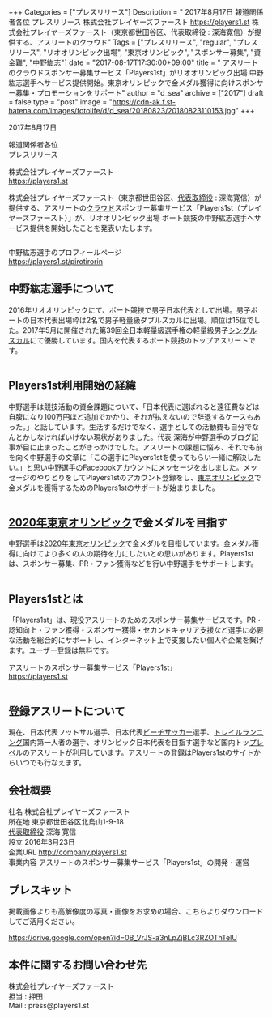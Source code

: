 +++
Categories = ["プレスリリース"]
Description = " 2017年8月17日  報道関係者各位 プレスリリース  株式会社プレイヤーズファースト https://players1.st  株式会社プレイヤーズファースト（東京都世田谷区、代表取締役 : 深海寛信）が提供する、アスリートのクラウド"
Tags = ["プレスリリース", "regular", "プレスリリース", "リオオリンピック出場", "東京オリンピック", "スポンサー募集", "資金難", "中野紘志"]
date = "2017-08-17T17:30:00+09:00"
title = " アスリートのクラウドスポンサー募集サービス「Players1st」がリオオリンピック出場 中野紘志選手へサービス提供開始。東京オリンピックで金メダル獲得に向けスポンサー募集・プロモーションをサポート"
author = "d_sea"
archive = ["2017"]
draft = false
type = "post"
image = "https://cdn-ak.f.st-hatena.com/images/fotolife/d/d_sea/20180823/20180823110153.jpg"
+++

<body>
<p>2017年8月17日</p>


<p>報道関係者各位<br>プレスリリース</p>


<p>株式会社プレイヤーズファースト<br><a href="https://players1.st">https://players1.st</a></p>


<p>株式会社プレイヤーズファースト（東京都世田谷区、<a class="keyword" href="http://d.hatena.ne.jp/keyword/%C2%E5%C9%BD%BC%E8%C4%F9%CC%F2">代表取締役</a> : 深海寛信）が提供する、アスリートの<a class="keyword" href="http://d.hatena.ne.jp/keyword/%A5%AF%A5%E9%A5%A6%A5%C9">クラウド</a>スポンサー募集サービス「Players1st（プレイヤーズファースト）」が、リオオリンピック出場 ボート競技の中野紘志選手へサービス提供を開始したことを発表いたします。 <br></p>


<p><figure data-orig-width="1024" data-orig-height="492" class="tmblr-full"><img src="https://cdn-ak.f.st-hatena.com/images/fotolife/d/d_sea/20180823/20180823110808.png" data-orig-width="1024" data-orig-height="492" alt=""></figure></p>
<p>中野紘志選手のプロフィールページ<a href="https://players1.st/pirotirorin"><br>https://players1.st/pirotirorin</a></p>
<h2>中野紘志選手について</h2>
<p>2016年リオオリンピックにて、ボート競技で男子日本代表として出場。男子ボートの日本代表出場枠は2名で男子軽量級ダブルスカルに出場。順位は15位でした。2017年5月に開催された第39回全日本軽量級選手権の軽量級男子<a class="keyword" href="http://d.hatena.ne.jp/keyword/%A5%B7%A5%F3%A5%B0%A5%EB%A5%B9%A5%AB%A5%EB">シングルスカル</a>にて優勝しています。国内を代表するボート競技のトップアスリートです。</p>
<figure data-orig-width="900" data-orig-height="599" class="tmblr-full"><img src="https://cdn-ak.f.st-hatena.com/images/fotolife/d/d_sea/20180823/20180823110153.jpg" data-orig-width="900" data-orig-height="599" alt=""></figure><h2>Players1st利用開始の経緯</h2>
<p>中野選手は競技活動の資金課題について、「日本代表に選ばれると遠征費などは自腹になり100万円ほど追加でかかり、それが払えないので辞退するケースもあった。」と話しています。生活するだけでなく、選手としての活動費も自分でなんとかしなければいけない現状がありました。代表 深海が中野選手のブログ記事が目に止まったことがきっかけでした。アスリートの課題に悩み、それでも前を向く中野選手の文章に「この選手にPlayers1stを使ってもらい一緒に解決したい。」と思い中野選手の<a class="keyword" href="http://d.hatena.ne.jp/keyword/Facebook">Facebook</a>アカウントにメッセージを出しました。メッセージのやりとりをしてPlayers1stのアカウント登録をし、<a class="keyword" href="http://d.hatena.ne.jp/keyword/%C5%EC%B5%FE%A5%AA%A5%EA%A5%F3%A5%D4%A5%C3%A5%AF">東京オリンピック</a>で金メダルを獲得するためのPlayers1stのサポートが始まりました。</p>
<figure data-orig-width="900" data-orig-height="599" class="tmblr-full"><img src="https://cdn-ak.f.st-hatena.com/images/fotolife/d/d_sea/20180823/20180823110531.jpg" data-orig-width="900" data-orig-height="599" alt=""></figure><h2>
<a class="keyword" href="http://d.hatena.ne.jp/keyword/2020%C7%AF%C5%EC%B5%FE%A5%AA%A5%EA%A5%F3%A5%D4%A5%C3%A5%AF">2020年東京オリンピック</a>で金メダルを目指す</h2>
<p>中野選手は<a class="keyword" href="http://d.hatena.ne.jp/keyword/2020%C7%AF%C5%EC%B5%FE%A5%AA%A5%EA%A5%F3%A5%D4%A5%C3%A5%AF">2020年東京オリンピック</a>で金メダルを目指しています。金メダル獲得に向けてより多くの人の期待を力にしたいとの思いがあります。Players1stは、スポンサー募集、PR・ファン獲得などを行い中野選手をサポートします。</p>
<figure data-orig-width="900" data-orig-height="600" class="tmblr-full"><img src="https://cdn-ak.f.st-hatena.com/images/fotolife/d/d_sea/20180823/20180823111247.jpg" data-orig-width="900" data-orig-height="600" alt=""></figure><h2>Players1stとは</h2>
<p>「Players1st」は、現役アスリートのためのスポンサー募集サービスです。PR・認知向上・ファン獲得・スポンサー獲得・セカンドキャリア支援など選手に必要な活動を総合的にサポートし、インターネット上で支援したい個人や企業を繋げます。ユーザー登録は無料です。</p>
<p>アスリートのスポンサー募集サービス「Players1st」<a href="https://players1.st"><br>https://players1.st</a></p>
<figure data-orig-width="512" data-orig-height="392" class="tmblr-full"><img src="https://cdn-ak.f.st-hatena.com/images/fotolife/d/d_sea/20180823/20180823111134.png" data-orig-width="512" data-orig-height="392" alt=""></figure><h2>登録アスリートについて</h2>
<p>現在、日本代表フットサル選手、日本代表<a class="keyword" href="http://d.hatena.ne.jp/keyword/%A5%D3%A1%BC%A5%C1%A5%B5%A5%C3%A5%AB%A1%BC">ビーチサッカー</a>選手、<a class="keyword" href="http://d.hatena.ne.jp/keyword/%A5%C8%A5%EC%A5%A4%A5%EB%A5%E9%A5%F3%A5%CB%A5%F3%A5%B0">トレイルランニング</a>国内第一人者の選手、オリンピック日本代表を目指す選手など国内トッ<a class="keyword" href="http://d.hatena.ne.jp/keyword/%A5%D7%A5%EC%A5%D9">プレベ</a>ルのアスリートが利用しています。アスリートの登録はPlayers1stのサイトからいつでも行なえます。</p>
<h2>会社概要</h2>
<p>社名             株式会社プレイヤーズファースト<br>所在地         東京都世田谷区北烏山1-9-18<br><a class="keyword" href="http://d.hatena.ne.jp/keyword/%C2%E5%C9%BD%BC%E8%C4%F9%CC%F2">代表取締役</a>  深海 寛信
<br>設立             2016年3月23日<br>
企業URL      <a href="http://company.players1.st">http://company.players1.st</a><br>事業内容      アスリートのスポンサー募集サービス「Players1st」の開発・運営</p>
<h2>プレスキット</h2>
<p>掲載画像よりも高解像度の写真・画像をお求めの場合、こちらよりダウンロードしてご活用ください。</p>
<p><a href="https://drive.google.com/open?id=0B_VrJS-a3nLpZjBLc3RZOThTelU">https://drive.google.com/open?id=0B_VrJS-a3nLpZjBLc3RZOThTelU</a></p>
<h2>本件に関するお問い合わせ先</h2>
<p>株式会社プレイヤーズファースト<br>
担当 : 押田<br>
Mail : press@players1.st</p>
</body>
